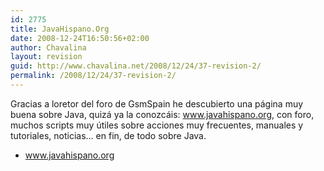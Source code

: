 ```yaml
---
id: 2775
title: JavaHispano.Org
date: 2008-12-24T16:50:56+02:00
author: Chavalina
layout: revision
guid: http://www.chavalina.net/2008/12/24/37-revision-2/
permalink: /2008/12/24/37-revision-2/
---
```

Gracias a <span class="alguien">loretor</span> del foro de GsmSpain he descubierto una página muy buena sobre Java, quizá ya la conozcáis: <a href="http://www.javahispano.org/canyamo.action" target="_blank">www.javahispano.org</a>, con foro, muchos scripts muy &uacute;tiles sobre acciones muy frecuentes, manuales y tutoriales, noticias… en fin, de todo sobre Java.

  * <a href="http://www.javahispano.org/canyamo.action" target="_blank">www.javahispano.org</a>